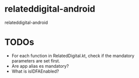 # relateddigital-android
relateddigital-android

# TODOs

 - For each function in RelatedDigital.kt, check if the mandatory parameters are set first.
 - Are app alias es mandatory?
 - What is isIDFAEnabled?

